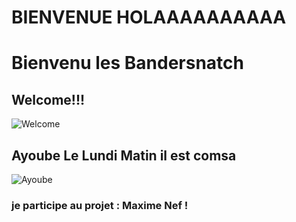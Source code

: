 # BIENVENUE HOLAAAAAAAAAA
# **Bienvenu les Bandersnatch**

## Welcome!!!
![Welcome](https://static.cnews.fr/sites/default/files/2019_redaction/good_friend_toad_5d9a157354d87_0.jpg)

## Ayoube Le Lundi Matin il est comsa 

![Ayoube](https://www.slate.fr/sites/default/files/styles/1060x523/public/drunk_.jpg)

### je participe au projet : Maxime Nef !
